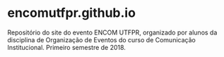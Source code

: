 # encomutfpr.github.io
Repositório do site do evento ENCOM UTFPR, organizado por alunos da disciplina de Organização de Eventos do curso de Comunicação Institucional. Primeiro semestre de 2018.

